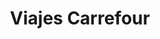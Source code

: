 ---
title: "Viajes Carrefour"
url: /la-linea-de-la-concepcion/viajes-carrefour/
shop: agencia de viajes
---